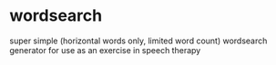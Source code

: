 # wordsearch
super simple (horizontal words only, limited word count) wordsearch generator for use as an exercise in speech therapy
